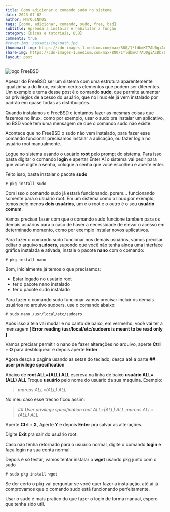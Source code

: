 ```yaml
---
title: Como adicionar o comando sudo no sistema
date: 2023-07-02
author: M4rQu1Nh0S
tags: [como, adicionar, comando, sudo, free, bsd]
subtitle: Aprenda a instalar e habilitar a função
category: [Dicas e tutoriais, BSD]
comments: true
#cover-img: /assets/img/path.jpg
thumbnail-img: https://cdn-images-1.medium.com/max/800/1*ldbmKT7AU0giAcDb7LDziQ.png
share-img: https://cdn-images-1.medium.com/max/800/1*ldbmKT7AU0giAcDb7LDziQ.png
layout: post
---
```


![logo FreeBSD](https://cdn-images-1.medium.com/max/800/1*ldbmKT7AU0giAcDb7LDziQ.png)

Apesar do FreeBSD ser um sistema com uma estrutura aparentemente igualzinha a do linux, existem certos elementos que podem ser diferentes. Um exemplo e tema desse post é o comando **sudo**, que permite aumentar os privilégios de acesso do usuário, que no linux ele já vem instalado por padrão em quase todas as distribuições.

Quando instalamos o FreeBSD e tentamos fazer as mesmas coisas que fazemos no linux, como por exemplo, usar o sudo pra instalar um aplicativo, no BSD você tem uma mensagem de que o comando sudo não existe.

Acontece que no FreeBSD o sudo não vem instalado, para fazer esse comando funcionar precisamos instalar a aplicação, ou fazer login no usuário root manualmente.

Logue no sistema usando o usuário **root** pelo prompt do sistema. Para isso basta digitar o comando **login** e apertar Enter
Aí o sistema vai pedir para que você digite a senha, coloque a senha que você escolheu e aperte enter.

Feito isso, basta instalar o pacote **sudo**

    # pkg install sudo

Com isso o comando sudo já estará funcionando, porem… funcionando somente para o usuário root. Em um sistema como o linux por exemplo, temos pelo menos **dois usuários**, um é o root e o outro é o seu **usuário comum**.

Vamos precisar fazer com que o comando sudo funcione tambem para os demais usuários para o caso de haver a necessidade de elevar o acesso em determinado momento, como por exemplo instalar novos aplicativos.

Para fazer o comando sudo funcionar nos demais usuários, vamos precisar editar o arquivo **sudoers**, supondo que você não tenha ainda uma interface gráfica instalada e ativada, instale o pacote **nano** com o comando:

    # pkg install nano

Bom, inicialmente já temos o que precisamos:

- Estar logado no usuário root
- ter o pacote nano instalado
- ter o pacote sudo instalado

Para fazer o comando sudo funcionar vamos precisar incluir os demais usuários no arquivo sudoers. use o comando abaixo:

    # sudo nano /usr/local/etc/sudoers

Após isso a tela vai mudar e no canto de baixo, em vermelho, você vai ter a mensagem
**[ Error reading /usr/local/etc/sudoers is meant to be read only ]**

Vamos precisar permitir o nano de fazer alterações no arquivo, aperte **Ctrl + O** para desbloquear e depois aperte **Enter**.

Agora desça a pagina usando as setas do teclado, desça até a parte **## user privilege** **specification**

Abaixo de **root ALL=(ALL) ALL** escreva na linha de baixo **usuário ALL=(ALL) ALL**
Troque **usuário** pelo nome do usuário da sua maquina. Exemplo:

> _marcos ALL=(ALL) ALL_

No meu caso esse trecho ficou assim:

> _## User privilege specification
> root ALL=(ALL) ALL
> marcos ALL=(ALL) ALL_

Aperte **Ctrl + X**, Aperte **Y** e depois **Enter** pra salvar as alterações.

Digite **Exit** pra sair do usuário root.

Caso não tenha retornado para o usuário normal, digite o comando **login** e faça login na sua conta normal.

Depois é só testar, vamos tentar instalar o **wget** usando pkg junto com o sudo

    # sudo pkg install wget

Se der certo o pkg vai perguntar se você quer fazer a instalação. até aí já comprovamos que o comando sudo está funcionando perfeitamente.

Usar o sudo é mais pratico do que fazer o login de forma manual, espero que tenha sido util.

